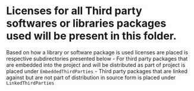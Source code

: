 # Licenses for all Third party softwares or libraries packages used will be present in this folder.

Based on how a library or software package is used licenses are placed is respective subdirectories presented below
    - For third party packages that are embedded into the project and will be distributed as part of project is placed under `EmbeddedThirdParties`
    - Third party packages that are linked against but are not part of distribution in source form is placed under `LinkedThirdParties`